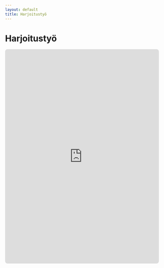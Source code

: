 ```yaml
---
layout: default
title: Harjoitustyö
---
```

# Harjoitustyö

<iframe src="https://harjoitustyo.vercel.app/" width="100%" height="700" style="border:none; border-radius:8px"></iframe>
